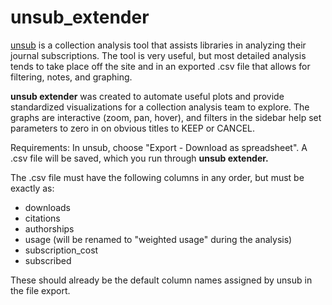 # unsub_extender

[unsub](http://unsub.org) is a collection analysis tool that assists libraries in analyzing their journal subscriptions.
The tool is very useful, but most detailed analysis tends to take place off the site and in an exported .csv file that allows for filtering, notes, and graphing.

**unsub extender** was created to automate useful plots and provide standardized visualizations for a collection analysis team to explore.
The graphs are interactive (zoom, pan, hover), and filters in the sidebar help set parameters to zero in on obvious titles to KEEP or CANCEL.


Requirements:
In unsub, choose "Export - Download as spreadsheet".  A .csv file will be saved, which you run through **unsub extender.**

The .csv file must have the following columns in any order, but must be exactly as:
* downloads
* citations
* authorships
* usage (will be renamed to "weighted usage" during the analysis)
* subscription_cost
* subscribed

These should already be the default column names assigned by unsub in the file export.
